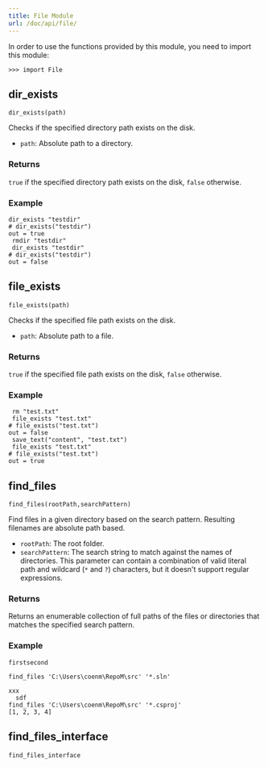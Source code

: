 ```yaml
---
title: File Module
url: /doc/api/file/
---
```




In order to use the functions provided by this module, you need to import this module:

```kalk
>>> import File
```

## dir_exists

`dir_exists(path)`

Checks if the specified directory path exists on the disk.

- `path`: Absolute path to a directory.

### Returns

`true` if the specified directory path exists on the disk, `false` otherwise.

### Example

```kalk
dir_exists "testdir"
# dir_exists("testdir")
out = true
 rmdir "testdir"
 dir_exists "testdir"
# dir_exists("testdir")
out = false
```

## file_exists

`file_exists(path)`

Checks if the specified file path exists on the disk.

- `path`: Absolute path to a file.

### Returns

`true` if the specified file path exists on the disk, `false` otherwise.

### Example

```kalk
 rm "test.txt"
 file_exists "test.txt"
# file_exists("test.txt")
out = false
 save_text("content", "test.txt")
 file_exists "test.txt"
# file_exists("test.txt")
out = true
```

## find_files

`find_files(rootPath,searchPattern)`

Find files in a given directory based on the search pattern. Resulting filenames are absolute path based.

- `rootPath`: The root folder.
- `searchPattern`: The search string to match against the names of directories. This parameter can contain a combination of valid literal path and wildcard (`*` and `?`) characters, but it doesn't support regular expressions.

### Returns

Returns an enumerable collection of full paths of the files or directories that matches the specified search pattern.

### Example

```kalk
firstsecond

find_files 'C:\Users\coenm\RepoM\src' '*.sln'

xxx
  sdf
find_files 'C:\Users\coenm\RepoM\src' '*.csproj'
[1, 2, 3, 4]
```

## find_files_interface

`find_files_interface`

